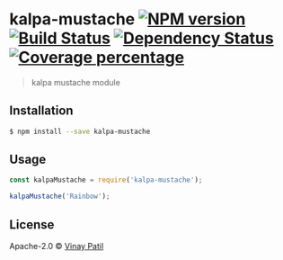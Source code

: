 # kalpa-mustache [![NPM version][npm-image]][npm-url] [![Build Status][travis-image]][travis-url] [![Dependency Status][daviddm-image]][daviddm-url] [![Coverage percentage][coveralls-image]][coveralls-url]
> kalpa mustache module

## Installation

```sh
$ npm install --save kalpa-mustache
```

## Usage

```js
const kalpaMustache = require('kalpa-mustache');

kalpaMustache('Rainbow');
```
## License

Apache-2.0 © [Vinay Patil]()


[npm-image]: https://badge.fury.io/js/kalpa-mustache.svg
[npm-url]: https://npmjs.org/package/kalpa-mustache
[travis-image]: https://travis-ci.com/patilvinay/kalpa-mustache.svg?branch=master
[travis-url]: https://travis-ci.com/patilvinay/kalpa-mustache
[daviddm-image]: https://david-dm.org/patilvinay/kalpa-mustache.svg?theme=shields.io
[daviddm-url]: https://david-dm.org/patilvinay/kalpa-mustache
[coveralls-image]: https://coveralls.io/repos/patilvinay/kalpa-mustache/badge.svg
[coveralls-url]: https://coveralls.io/r/patilvinay/kalpa-mustache
